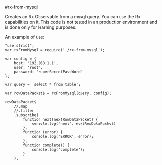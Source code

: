 #rx-from-mysql

Creates an Rx Observable from a mysql query.
You can use the Rx capabilities on it. 
This code is not tested in an production environment and is 
done only for learning purposes. 

An example of use:

```
"use strict";
var rxFromMysql = require('./rx-from-mysql');

var config = {
    host: '192.168.1.1',
    user: 'root',
    password: 'superSecretPassWord'
};

var query = 'select * from table';

var rowDataPacket$ = rxFromMysql(query, config);

rowDataPacket$
    //.map
    //.filter
    .subscribe(
        function next(nextRowDataPacket) {
            console.log('next', nextRowDataPacket)
        },
        function (error) {
            console.log('ERROR', error);
        },
        function complete() {
            console.log('complete');
        }
    );
```
